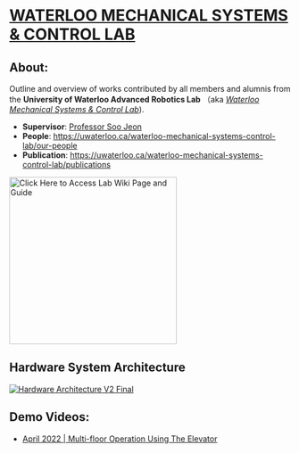 # [ WATERLOO MECHANICAL SYSTEMS & CONTROL LAB ](https://uwaterloo.ca/waterloo-mechanical-systems-control-lab/) 

## About:
Outline and overview of works contributed by all members and alumnis from the **University of Waterloo Advanced Robotics Lab** （aka [_Waterloo Mechanical Systems & Control Lab_](https://uwaterloo.ca/waterloo-mechanical-systems-control-lab/)).

- **Supervisor**: [Professor Soo Jeon](https://uwaterloo.ca/mechanical-mechatronics-engineering/profile/soojeon)
- **People**: https://uwaterloo.ca/waterloo-mechanical-systems-control-lab/our-people
- **Publication**: https://uwaterloo.ca/waterloo-mechanical-systems-control-lab/publications

<a href="https://github.com/UW-Advanced-Robotics-Lab/lab-wiki/wiki" target="_blank"><img src="https://github.com/UW-Advanced-Robotics-Lab/lab-wiki/blob/main/docs/resources/button.png" alt="Click Here to Access Lab Wiki Page and Guide" style="width: 300px"/></a>

## Hardware System Architecture
<a href="https://github.com/UW-Advanced-Robotics-Lab/lab-wiki/wiki" target="_blank"><img src="https://github.com/UW-Advanced-Robotics-Lab/lab-wiki/blob/main/docs/resources/Overall_Hardware_Architecture_Rev_3-1_2023-06-01_high.jpg" alt="Hardware Architecture V2 Final"/></a>

## Demo Videos:
- [April 2022 | Multi-floor Operation Using The Elevator](https://www.youtube.com/watch?v=rkKu2eE83Ss)

